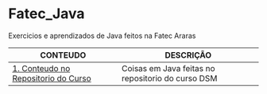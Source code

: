 # Fatec_Java
Exercicios e aprendizados de Java feitos na Fatec Araras

CONTEUDO | DESCRIÇÃO
-- | --
[1. Conteudo no Repositorio do Curso](https://github.com/Lifer18/Fatec_Desenvolvimento_De_Software_Muiltiplataforma/tree/main/2º%20Semestre/Tecnicas%20de%20programacao%201%20-%20Java) | Coisas em Java feitas no repositorio do curso DSM
